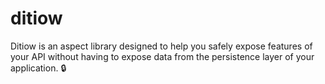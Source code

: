 # ditiow
Ditiow is an aspect library designed to help you safely expose features of your API without having to expose data from the persistence layer of your application. 🔒
